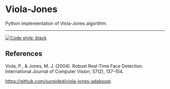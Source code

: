 # Viola-Jones
Python implementation of Viola-Jones algorithm.

---
[![Code style: black](https://img.shields.io/badge/code%20style-black-000000.svg)](https://github.com/psf/black)


## References
Viola, P., & Jones, M. J. (2004). Robust Real-Time Face Detection. International Journal of Computer Vision, 57(2), 137–154.

https://github.com/sunsided/viola-jones-adaboost.
